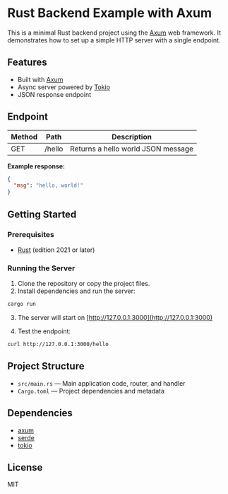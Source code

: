 # Rust Backend Example with Axum

This is a minimal Rust backend project using the [Axum](https://github.com/tokio-rs/axum) web framework. It demonstrates how to set up a simple HTTP server with a single endpoint.

## Features
- Built with [Axum](https://github.com/tokio-rs/axum)
- Async server powered by [Tokio](https://tokio.rs/)
- JSON response endpoint

## Endpoint

| Method | Path     | Description           |
|--------|----------|-----------------------|
| GET    | /hello   | Returns a hello world JSON message |

**Example response:**
```json
{
  "msg": "hello, world!"
}
```

## Getting Started

### Prerequisites
- [Rust](https://www.rust-lang.org/tools/install) (edition 2021 or later)

### Running the Server

1. Clone the repository or copy the project files.
2. Install dependencies and run the server:

```bash
cargo run
```

3. The server will start on [http://127.0.0.1:3000](http://127.0.0.1:3000)

4. Test the endpoint:

```bash
curl http://127.0.0.1:3000/hello
```

## Project Structure

- `src/main.rs` — Main application code, router, and handler
- `Cargo.toml` — Project dependencies and metadata

## Dependencies
- [axum](https://crates.io/crates/axum)
- [serde](https://crates.io/crates/serde)
- [tokio](https://crates.io/crates/tokio)

## License

MIT
